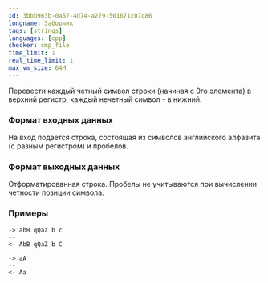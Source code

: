 ```yaml
---
id: 3bbb963b-0a57-4d74-a279-501671c07c86
longname: Заборчик
tags: [strings]
languages: [cpp]
checker: cmp_file
time_limit: 1
real_time_limit: 1
max_vm_size: 64M
---
```



Перевести каждый четный символ строки (начиная с 0го элемента) в верхний регистр, каждый нечетный символ - в нижний.

### Формат входных данных

На вход подается строка, состоящая из символов английского алфавита (с разным регистром) и пробелов. 

### Формат выходных данных

Отформатированная строка. Пробелы не учитываются при вычислении четности позиции символа.

### Примеры

```
-> abB qQaz b c
--
<- AbB qQaZ b C
```

```
-> aA
--
<- Aa
```
